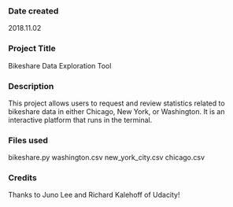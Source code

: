 ### Date created
2018.11.02
### Project Title
Bikeshare Data Exploration Tool

### Description
This project allows users to request and review statistics related to bikeshare data in either Chicago, New York, or Washington. It is an interactive platform that runs in the terminal.

### Files used
bikeshare.py
washington.csv
new_york_city.csv
chicago.csv

### Credits
Thanks to Juno Lee and Richard Kalehoff of Udacity!
